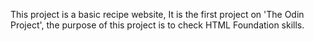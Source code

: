 This project is a basic recipe website, It is the first project on 'The Odin Project', the purpose of this project is to check HTML Foundation skills.